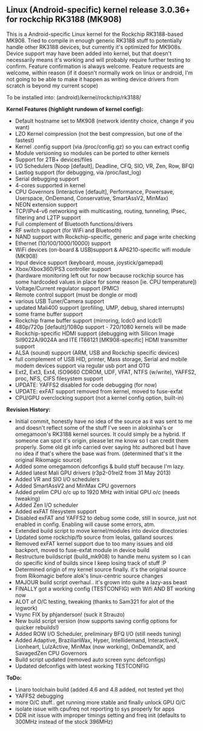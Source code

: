 Linux (Android-specific) kernel release 3.0.36+ for rockchip RK3188 (MK908)
------------

This is a Android-specific Linux kernel for the Rockchip RK3188-based MK908.
Tried to compile in enough generic RK3188 stuff to potentially handle other
RK3188 devices, but currently it's optimized for MK908s. Device support may
have been added into kernel, but that doesn't necessarily means it's working
and will probably require further testing to confirm. Feature confirmation
is always welcome. Feature requests are welcome, within reason (if it doesn't
normally work on linux or android, I'm not going to be able to make it
happen as writing device drivers from scratch is beyond my current scope)

To be installed into: (android)/kernel/rockchip/rk3188/

**Kernel Features (highlight rundown of kernel config):**
- Default hostname set to MK908 (network identity choice, change if you want)
- LZO Kernel compression (not the best compression, but one of the fastest)
- Kernel .config support (via /proc/config.gz) so you can extract config
- Module versioning so modules can be ported to other kernels
- Support for 2TB+ devices/files
- I/O Schedulers (Noop [default], Deadline, CFQ, SIO, VR, Zen, Row, BFQ)
- Lastlog support (for debugging, via /proc/last_log)
- Serial debugging support
- 4-cores supported in kernel
- CPU Governors (Interactive [default], Performance, Powersave, Userspace,
OnDemand, Conservative, SmartAssV2, MinMax)
- NEON extension support
- TCP/IPv4-v6 networking with multicasting, routing, tunneling, IPsec, 
filtering and L2TP support
- Full complement of Bluetooth functions/drivers
- RF switch support (for WiFi and Bluetooth)
- NAND support with Rockchip-specific, generic and page write checking
- Ethernet (10/100/1000/10000) support
- WiFi devices (on-board & USB)support & AP6210-specific wifi module (MK908)
- Input device support (keyboard, mouse, joystick/gamepad)
- Xbox/Xbox360/PS3 controller support
- (hardware monitoring left out for now because rockchip source has some 
hardcoded values in place for some reason [ie. CPU temperature])
- Voltage/Current regulator support (PMIC)
- Remote control support (must be dongle or mod)
- various USB Tuner/Camera support
- updated Mali400 support (profiling, UMP, debug, shared interrupts)
- some frame buffer support 
- Rockchip frame buffer support (mirroring, lcdc0 and lcdc1)
- 480p/720p [default]/1080p support - 720/1080 kernels will be made
- Rockchip-specific HDMI support (debugging with Silicon Image 
SiI9022A/9024A and ITE IT66121 [MK908-specific] HDMI transmitter support
- ALSA (sound) support (ARM, USB and Rockchip specific devices)
- full complement of USB HID, printer, Mass storage, Serial and mobile modem
devices support via regular usb port and OTG
- Ext2, Ext3, Ext4, ISO9660 CDROM, UDF, VFAT, NTFS (w/write), YAFFS2,
proc, NFS, CIFS filesystem support
- UPDATE: YAFFS2 disabled for code debugging (for now)
- UPDATE: exFAT support removed from kernel, moved to fuse-exfat
- CPU/GPU overclocking support (not a kernel config option, built-in)

**Revision History:**
- Initial commit, honestly have no idea of the source as it was sent to me
and doesn't reflect some of the stuff I've seen in aloksinha's or omegamoon's
RK3188 kernel sources. It could simply be a hybrid. If someone can spot it's 
origin, please let me know so I can credit them properly. Some old git info
carried over saying htc authored but I have no idea if that's where the base
was from. (determined that's it the original Rikomagic source)
- Added some omegamoon defconfigs & build stuff because I'm lazy.
- Added latest Mali GPU drivers (r3p2-01rel2 from 31 May 2013)
- Added VR and SIO I/O schedulers
- Added SmartAssV2 and MinMax CPU governors
- Added prelim CPU o/c up to 1920 MHz with initial GPU o/c (needs tweaking)
- Added Zen I/O scheduler
- Added exFAT filesystem support
- Disabled exFAT and YAFFS2 to debug some code, still in source, just not
enabled in config. Enabling will cause some errors, atm.
- Extended build script to move kernel/modules into device directories
- Updated some rockchip/fb source from leolas, galland sources
- Removed exFAT kernel support due to too many issues and old backport,
moved to fuse-exfat module in device build
- Restructure buildscript (build_mk908) to handle menu system so I can
do specific kind of builds since I keep losing track of stuff :P
- Determined origin of my kernel source finally. it's the original source
from Rikomagic before alok's linux-centric source changes
- MAJOUR build script overhaul.. it's grown into quite a lazy-ass beast
- FINALLY got a working config (TESTCONFIG) with Wifi AND BT working now
- ALOT of O/C testing, tweaking (thanks to Sam321 for alot of the legwork)
- Vsync FIX by phjanderson! (suck it Strauzo)
- New build script version (now supports saving config options for quicker rebuilds!)
- Added ROW I/O Scheduler, preliminary BFQ I/O (still needs tuning)
- Added Adaptive, BrazilianWax, Hyper, Intellidemand, InteractiveX, Lionheart, LulzActive, MinMax (now working), OnDemandX, and SavagedZen CPU Governors
- Build script updated (removed auto screen sync defconfigs)
- Updated defconfigs with latest working TESTCONFIG

**ToDo:**
- Linaro toolchain build (added 4.6 and 4.8 added, not tested yet tho)
- YAFFS2 debugging
- more O/C stuff.. get running more stable and finally unlock GPU O/C
- isolate issue with cpufreq not reporting to sys properly for apps
- DDR init issue with improper timings setting and freq init (defaults to 300MHz instead of the stock 396MHz)
